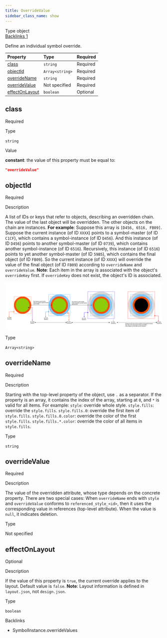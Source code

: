 ```yaml
---
title: OverrideValue
sidebar_class_name: show
---
```


<div className="section-badges">

<div className="badge type">
        <span className="label">Type</span>
        <span className="value">object</span>
      </div>

<a href="#backlinks" className="badge backlinks">
          <span className="label">Backlinks</span>
          <span className="value">1</span>
        </a>

</div>

Define an individual symbol override.

<div className="property-preview">

<div className="property-table">

| Property                          | Type            | Required                                            |
| :-------------------------------- | :-------------- | :-------------------------------------------------- |
| [class](#class)                   | `string`        | <span className="property-required">Required</span> |
| [objectId](#objectid)             | `Array<string>` | <span className="property-required">Required</span> |
| [overrideName](#overridename)     | `string`        | <span className="property-required">Required</span> |
| [overrideValue](#overridevalue)   | Not specified   | <span className="property-required">Required</span> |
| [effectOnLayout](#effectonlayout) | `boolean`       | <span className="property-optional">Optional</span> |

</div>

</div>

<div className="property">

<div className="property-heading">

## class

<span className="property-required">Required</span>

</div>

<div className="property-item">

Type

`string`

</div>

<div className="property-item">

Value

<div className="value-description">

**constant**: the value of this property must be equal to:

```json
"overrideValue"
```

</div>

</div>

</div>

<div className="property">

<div className="property-heading">

## objectId

<span className="property-required">Required</span>

</div>

<div className="property-item">

Description

A list of IDs or keys that refer to objects, describing an overridden chain. The value of the last object will be overridden. The other objects on the chain are instances.
**For example**:
Suppose this array is `[D456, 6516, FB09]`.
Suppose the current instance (of ID `XXXX`) points to a symbol-master (of ID `C1CF`), which contains a symbol-instance (of ID `D456`).
And this instance (of ID `D456`) points to another symbol-master (of ID `0739`), which contains another symbol-instance (of ID `6516`).
Recursively, this instance (of ID `6516`) points to yet another symbol-master (of ID `59B5`), which contains the final object (of ID `FB09`).
So the current instance (of ID `XXXX`) will override the value of the final object (of ID `FB09`) according to `overrideName` and `overrideValue`.
**Note**: Each item in the array is associated with the object's `overrideKey` first. If `overrideKey` does not exist, the object's ID is associated.

</div>

<div className="property-item">

<p></p>

<div className="property-images">

<img src="https://raw.githubusercontent.com/verygoodgraphics/resource/main/img/vector/Symbol/overrideValue_objectId.png" alt="" />

</div>

</div>

<div className="property-item">

Type

`Array<string>`

</div>

</div>

<div className="property">

<div className="property-heading">

## overrideName

<span className="property-required">Required</span>

</div>

<div className="property-item">

Description

Starting with the top-level property of the object, use `.` as a separator.
If the property is an array, it contains the index of the array, starting at `0`, and `*` is valid for all items.
For example:
`style`: override whole style.
`style.fills`: override the `style.fills`.
`style.fills.0`: override the first item of `style.fills`.
`style.fills.0.color`: override the color of the first `style.fills`.
`style.fills.*.color`: override the color of all items in `style.fills`.

</div>

<div className="property-item">

Type

`string`

</div>

</div>

<div className="property">

<div className="property-heading">

## overrideValue

<span className="property-required">Required</span>

</div>

<div className="property-item">

Description

The value of the overridden attribute, whose type depends on the concrete property. There are two special cases:
When `overrideName` ends with `style` and `overrideValue` conforms to `referenced_style_<id>`, then it uses the corresponding value in references (top-level attribute).
When the value is `null`, it indicates deletion.

</div>

<div className="property-item">

Type

Not specified

</div>

</div>

<div className="property">

<div className="property-heading">

## effectOnLayout

<span className="property-optional">Optional</span>

</div>

<div className="property-item">

Description

If the value of this property is `true`, the current override applies to the layout.
Default value is `false`.
**Note**: Layout information is defined in `layout.json`, not `design.json`.

</div>

<div className="property-item">

Type

`boolean`

</div>

</div>

<div id="backlinks" className="section-backlinks">

<div className="backlinks-title">Backlinks</div>

<ul className="backlinks-list">

<li className="backlink">
      <Link to='/specs/vectorgraphics/symbol-instance#overridevalues'>SymbolInstance.overrideValues</Link>
      </li>

</ul>

</div>
